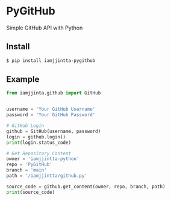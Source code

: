 # PyGitHub
Simple GitHub API with Python

## Install
```sh
$ pip install iamjjintta-pygithub
```

## Example
```python
from iamjjinta.github import GitHub


username = 'Your GitHub Username'
password = 'Your GitHub Password'

# GitHub Login
github = GitHub(username, password)
login = github.login()
print(login.status_code)

# Get Repository Content
owner = 'iamjjintta-python'
repo = 'PyGitHub'
branch = 'main'
path = '/iamjjintta/github.py'

source_code = github.get_content(owner, repo, branch, path)
print(source_code)
```
